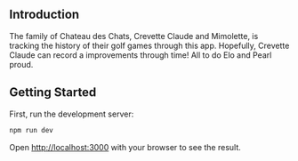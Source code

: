 ## Introduction

The family of Chateau des Chats, Crevette Claude and Mimolette, is tracking the history
of their golf games through this app. Hopefully, Crevette Claude can record a improvements
through time! All to do Elo and Pearl proud.

## Getting Started

First, run the development server:

```bash
npm run dev
```

Open [http://localhost:3000](http://localhost:3000) with your browser to see the result.

